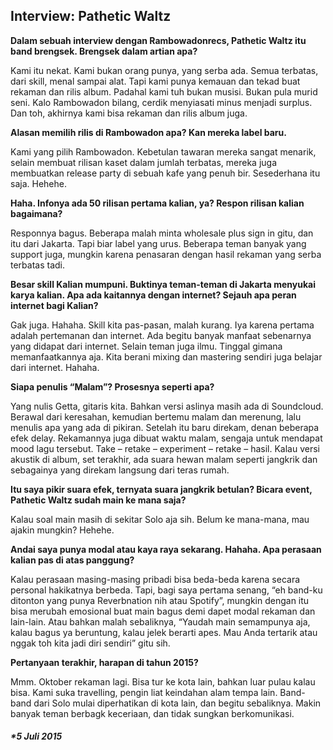## Interview: Pathetic Waltz ##

**Dalam sebuah interview dengan Rambowadonrecs, Pathetic Waltz itu band brengsek. Brengsek dalam artian apa?**

Kami itu nekat. Kami bukan orang punya, yang serba ada. Semua terbatas, dari skill, menal sampai alat. Tapi kami punya kemauan dan tekad buat rekaman dan rilis album. Padahal kami tuh bukan musisi. Bukan pula murid seni. Kalo Rambowadon bilang, cerdik menyiasati minus menjadi surplus. Dan toh, akhirnya kami bisa rekaman dan rilis album juga.

**Alasan memilih rilis di Rambowadon apa? Kan mereka label baru.**

Kami yang pilih Rambowadon. Kebetulan tawaran mereka sangat menarik, selain membuat rilisan kaset dalam jumlah terbatas, mereka juga membuatkan release party di sebuah kafe yang penuh bir. Sesederhana itu saja. Hehehe.

**Haha. Infonya ada 50 rilisan pertama kalian, ya? Respon rilisan kalian bagaimana?**

Responnya bagus. Beberapa malah minta wholesale plus sign in gitu, dan itu dari Jakarta. Tapi biar label yang urus. Beberapa teman banyak yang support juga, mungkin karena penasaran dengan hasil rekaman yang serba terbatas tadi.

**Besar skill Kalian mumpuni. Buktinya teman-teman di Jakarta menyukai karya kalian. Apa ada kaitannya dengan internet? Sejauh apa peran internet bagi Kalian?**

Gak juga. Hahaha. Skill kita pas-pasan, malah kurang. Iya karena pertama adalah pertemanan dan internet. Ada begitu banyak manfaat sebenarnya yang didapat dari internet. Selain teman juga ilmu. Tinggal gimana memanfaatkannya aja. Kita berani mixing dan mastering sendiri juga belajar dari internet. Hahaha.

**Siapa penulis “Malam”? Prosesnya seperti apa?**

Yang nulis Getta, gitaris kita. Bahkan versi aslinya masih ada di Soundcloud. Berawal dari keresahan, kemudian bertemu malam dan merenung, lalu menulis apa yang ada di pikiran. Setelah itu baru direkam, denan beberapa efek delay. Rekamannya juga dibuat waktu malam, sengaja untuk mendapat mood lagu tersebut. Take – retake – experiment – retake – hasil. Kalau versi akustik di album, set terakhir, ada suara hewan malam seperti jangkrik dan sebagainya yang direkam langsung dari teras rumah.

**Itu saya pikir suara efek, ternyata suara jangkrik betulan? Bicara event, Pathetic Waltz sudah main ke mana saja?**

Kalau soal main masih di sekitar Solo aja sih. Belum ke mana-mana, mau ajakin mungkin? Hehehe.

**Andai saya punya modal atau kaya raya sekarang. Hahaha. Apa perasaan kalian pas di atas panggung?**

Kalau perasaan masing-masing pribadi bisa beda-beda karena secara personal hakikatnya berbeda. Tapi, bagi saya pertama senang, “eh band-ku ditonton yang punya Reverbnation nih atau Spotify”, mungkin dengan itu bisa merubah emosional buat main bagus demi dapet modal rekaman dan lain-lain. Atau bahkan malah sebaliknya, “Yaudah main semampunya aja, kalau bagus ya beruntung, kalau jelek berarti apes. Mau Anda tertarik atau nggak toh kita jadi diri sendiri” gitu sih.

**Pertanyaan terakhir, harapan di tahun 2015?**

Mmm. Oktober rekaman lagi. Bisa tur ke kota lain, bahkan luar pulau kalau bisa. Kami suka travelling, pengin liat keindahan alam tempa lain. Band-band dari Solo mulai diperhatikan di kota lain, dan begitu sebaliknya. Makin banyak teman berbagk keceriaan, dan tidak sungkan berkomunikasi.

##### *5 Juli 2015 #####

